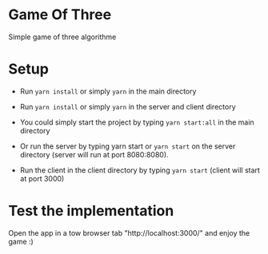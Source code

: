 # Game Of Three 
Simple game of three algorithme

# Setup
- Run ```yarn install``` or simply ``yarn`` in the main directory 
- Run ```yarn install``` or simply ``yarn`` in the server and client directory
- You could simply start the project by typing ```yarn start:all``` in the main directory
 
- Or run the server by typing yarn start or ```yarn start``` on the server directory (server will run at port 8080:8080).
- Run the client in the client directory by typing ```yarn start``` (client will start at port 3000)

# Test the implementation 
Open the app in a tow browser tab "http://localhost:3000/" and enjoy the game :)


